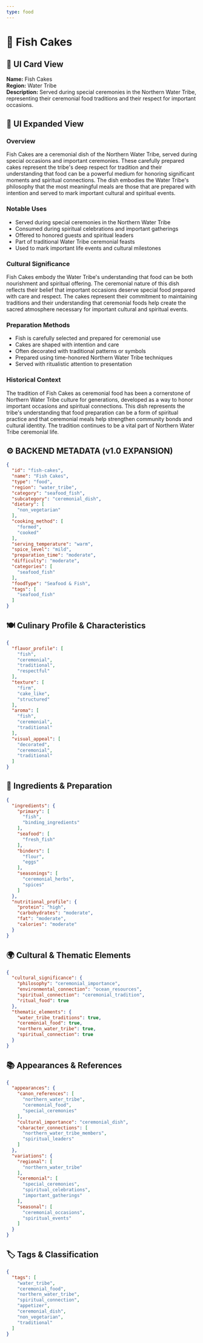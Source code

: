 ```yaml
---
type: food
---
```


# 🍘 Fish Cakes

## 🎴 UI Card View

**Name:** Fish Cakes  
**Region:** Water Tribe  
**Description:** Served during special ceremonies in the Northern Water Tribe, representing their ceremonial food traditions and their respect for important occasions.

## 📖 UI Expanded View

### Overview
Fish Cakes are a ceremonial dish of the Northern Water Tribe, served during special occasions and important ceremonies. These carefully prepared cakes represent the tribe's deep respect for tradition and their understanding that food can be a powerful medium for honoring significant moments and spiritual connections. The dish embodies the Water Tribe's philosophy that the most meaningful meals are those that are prepared with intention and served to mark important cultural and spiritual events.

### Notable Uses
- Served during special ceremonies in the Northern Water Tribe
- Consumed during spiritual celebrations and important gatherings
- Offered to honored guests and spiritual leaders
- Part of traditional Water Tribe ceremonial feasts
- Used to mark important life events and cultural milestones

### Cultural Significance
Fish Cakes embody the Water Tribe's understanding that food can be both nourishment and spiritual offering. The ceremonial nature of this dish reflects their belief that important occasions deserve special food prepared with care and respect. The cakes represent their commitment to maintaining traditions and their understanding that ceremonial foods help create the sacred atmosphere necessary for important cultural and spiritual events.

### Preparation Methods
- Fish is carefully selected and prepared for ceremonial use
- Cakes are shaped with intention and care
- Often decorated with traditional patterns or symbols
- Prepared using time-honored Northern Water Tribe techniques
- Served with ritualistic attention to presentation

### Historical Context
The tradition of Fish Cakes as ceremonial food has been a cornerstone of Northern Water Tribe culture for generations, developed as a way to honor important occasions and spiritual connections. This dish represents the tribe's understanding that food preparation can be a form of spiritual practice and that ceremonial meals help strengthen community bonds and cultural identity. The tradition continues to be a vital part of Northern Water Tribe ceremonial life.

## ⚙️ BACKEND METADATA (v1.0 EXPANSION)

```json
{
  "id": "fish-cakes",
  "name": "Fish Cakes",
  "type": "food",
  "region": "water_tribe",
  "category": "seafood_fish",
  "subcategory": "ceremonial_dish",
  "dietary": [
    "non_vegetarian"
  ],
  "cooking_method": [
    "formed",
    "cooked"
  ],
  "serving_temperature": "warm",
  "spice_level": "mild",
  "preparation_time": "moderate",
  "difficulty": "moderate",
  "categories": [
    "seafood_fish"
  ],
  "foodType": "Seafood & Fish",
  "tags": [
    "seafood_fish"
  ]
}
```

## 🍽️ Culinary Profile & Characteristics

```json
{
  "flavor_profile": [
    "fish",
    "ceremonial",
    "traditional",
    "respectful"
  ],
  "texture": [
    "firm",
    "cake_like",
    "structured"
  ],
  "aroma": [
    "fish",
    "ceremonial",
    "traditional"
  ],
  "visual_appeal": [
    "decorated",
    "ceremonial",
    "traditional"
  ]
}
```

## 🥘 Ingredients & Preparation

```json
{
  "ingredients": {
    "primary": [
      "fish",
      "binding_ingredients"
    ],
    "seafood": [
      "fresh_fish"
    ],
    "binders": [
      "flour",
      "eggs"
    ],
    "seasonings": [
      "ceremonial_herbs",
      "spices"
    ]
  },
  "nutritional_profile": {
    "protein": "high",
    "carbohydrates": "moderate",
    "fat": "moderate",
    "calories": "moderate"
  }
}
```

## 🌍 Cultural & Thematic Elements

```json
{
  "cultural_significance": {
    "philosophy": "ceremonial_importance",
    "environmental_connection": "ocean_resources",
    "spiritual_connection": "ceremonial_tradition",
    "ritual_food": true
  },
  "thematic_elements": {
    "water_tribe_traditions": true,
    "ceremonial_food": true,
    "northern_water_tribe": true,
    "spiritual_connection": true
  }
}
```

## 📚 Appearances & References

```json
{
  "appearances": {
    "canon_references": [
      "northern_water_tribe",
      "ceremonial_food",
      "special_ceremonies"
    ],
    "cultural_importance": "ceremonial_dish",
    "character_connections": [
      "northern_water_tribe_members",
      "spiritual_leaders"
    ]
  },
  "variations": {
    "regional": [
      "northern_water_tribe"
    ],
    "ceremonial": [
      "special_ceremonies",
      "spiritual_celebrations",
      "important_gatherings"
    ],
    "seasonal": [
      "ceremonial_occasions",
      "spiritual_events"
    ]
  }
}
```

## 🏷️ Tags & Classification

```json
{
  "tags": [
    "water_tribe",
    "ceremonial_food",
    "northern_water_tribe",
    "spiritual_connection",
    "appetizer",
    "ceremonial_dish",
    "non_vegetarian",
    "traditional"
  ]
}
```